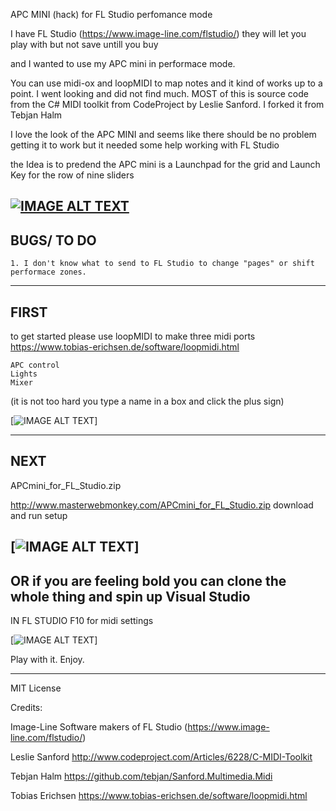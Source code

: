 APC MINI (hack) for FL Studio perfomance mode 

I have FL Studio (https://www.image-line.com/flstudio/) 
they will let you play with but not save untill you buy

and I wanted to use my APC mini in performace mode.

You can use midi-ox and loopMIDI to map notes and it kind of works up to a point.
I went looking and did not find much.  MOST of this is source code from the C# MIDI toolkit from 
CodeProject by Leslie Sanford.  I forked it from Tebjan Halm  


I love the look of the APC MINI and seems like there should be no problem getting it to work 
but it needed some help working with FL Studio

the Idea is to predend the APC mini is a Launchpad for the grid and 
Launch Key for the row of nine sliders

[![IMAGE ALT TEXT](http://img.youtube.com/vi/QSCpdkFN_jU/0.jpg)](https://www.youtube.com/watch?v=QSCpdkFN_jU "Demo Clip")
--------------------------------------------------------------------------------------------------------
BUGS/ TO DO 
--------------------------------------------------------------------------------------------------------
    1. I don't know what to send to FL Studio to change "pages" or shift performace zones.

--------------------------------------------------------------------------------------------------------
FIRST
--------------------------------------------------------------------------------------------------------
 to get started please use loopMIDI to make three midi ports
 https://www.tobias-erichsen.de/software/loopmidi.html

    APC control
    Lights
    Mixer

(it is not too hard you type a name in a box and click the plus sign)

[![IMAGE ALT TEXT](http://masterwebmonkey.com/loopmidi.jpg)]

--------------------------------------------------------------------------------------------------------
NEXT
--------------------------------------------------------------------------------------------------------
 APCmini_for_FL_Studio.zip

 http://www.masterwebmonkey.com/APCmini_for_FL_Studio.zip
 download and run setup

[![IMAGE ALT TEXT](http://masterwebmonkey.com/myprog.gif)]
--------------------------------------------------------------------------------------------------------
 OR if you are feeling bold you can clone the whole thing and spin up Visual Studio
--------------------------------------------------------------------------------------------------------


IN FL STUDIO 
F10 for midi settings 

[![IMAGE ALT TEXT](http://masterwebmonkey.com/fl_midi.jpg)]




Play with it. Enjoy.

---------------------------------------------------------------------------------------------------------
MIT License

Credits:

Image-Line Software makers of FL Studio
(https://www.image-line.com/flstudio/) 

Leslie Sanford
http://www.codeproject.com/Articles/6228/C-MIDI-Toolkit

Tebjan Halm
https://github.com/tebjan/Sanford.Multimedia.Midi

Tobias Erichsen
https://www.tobias-erichsen.de/software/loopmidi.html

